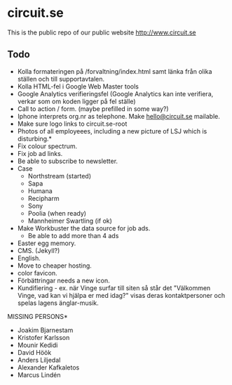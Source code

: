 circuit.se
==========

This is the public repo of our public website http://www.circuit.se


Todo
----
- Kolla formateringen på /forvaltning/index.html samt länka från olika ställen och till supportavtalen.
- Kolla HTML-fel i Google Web Master tools
- Google Analytics verifieringsfel (Google Analytics kan inte verifiera, verkar som om koden ligger på fel ställe)
- Call to action / form. (maybe prefilled in some way?)
- Iphone interprets org.nr as telephone. Make hello@circuit.se mailable.
- Make sure logo links to circuit.se-root
- Photos of all employeees, including a new picture of LSJ which is disturbing.*
- Fix colour spectrum.
- Fix job ad links.
- Be able to subscribe to newsletter.
- Case
  - Northstream (started)
  - Sapa
  - Humana
  - Recipharm
  - Sony
  - Poolia (when ready)
  - Mannheimer Swartling (if ok)
- Make Workbuster the data source for job ads.
  - Be able to add more than 4 ads   
- Easter egg memory.
- CMS. (Jekyll?)
- English.
- Move to cheaper hosting.
- color favicon.
- Förbättringar needs a new icon.
- Kundifiering - ex. när Vinge surfar till siten så står det "Välkommen Vinge, vad kan vi hjälpa er med idag?" visas deras kontaktpersoner och spelas lagens änglar-musik.

MISSING PERSONS*
- Joakim Bjarnestam
- Kristofer Karlsson
- Mounir Kedidi
- David Höök
- Anders Liljedal
- Alexander Kafkaletos
- Marcus Lindén
